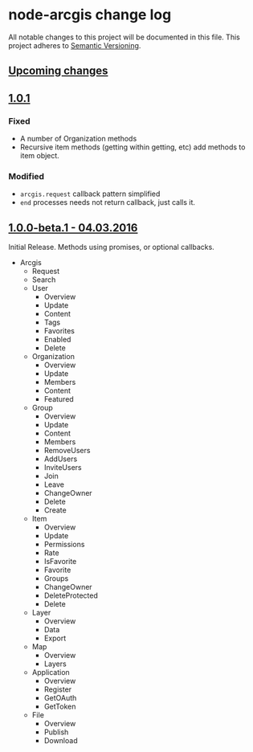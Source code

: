 # node-arcgis change log

All notable changes to this project will be documented in this file. This project adheres to [Semantic Versioning](http://semver.org/).

## [Upcoming changes](https://github.com/Esri/node-arcgis/compare/v1.0.1...HEAD)

## [1.0.1](https://github.com/Esri/node-arcgis/compare/v1.0.0-beta.1...v1.0.1)

### Fixed

- A number of Organization methods
- Recursive item methods (getting within getting, etc) add methods to item object.

### Modified

- `arcgis.request` callback pattern simplified
- `end` processes needs not return callback, just calls it.

## [1.0.0-beta.1 - 04.03.2016](https://github.com/Esri/node-arcgis/releases/tag/v1.0.0-beta.1)

Initial Release. Methods using promises, or optional callbacks.

- Arcgis
	- Request
	- Search
	- User
		- Overview
		- Update
		- Content
		- Tags
		- Favorites
		- Enabled
		- Delete
	- Organization
		- Overview
		- Update
		- Members
		- Content
		- Featured
	- Group
		- Overview
		- Update
		- Content
		- Members
		- RemoveUsers
		- AddUsers
		- InviteUsers
		- Join
		- Leave
		- ChangeOwner
		- Delete
		- Create
	- Item
		- Overview
		- Update
		- Permissions
		- Rate
		- IsFavorite
		- Favorite
		- Groups
		- ChangeOwner
		- DeleteProtected
		- Delete
	- Layer
		- Overview
		- Data
		- Export
	- Map
		- Overview
		- Layers
	- Application
		- Overview
		- Register
		- GetOAuth
		- GetToken
	- File
		- Overview
		- Publish
		- Download

